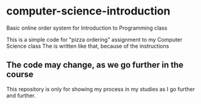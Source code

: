 # computer-science-introduction
Basic online order system for Introduction to Programming class

This is a simple code for "pizza ordering" assignment to my Computer Science class 
The is written like that, because of the instructions

The code may change, as we go further in the course
----------------------------------------------------------------------------------

This repository is only for showing my process in my studies as I go further and further. 

